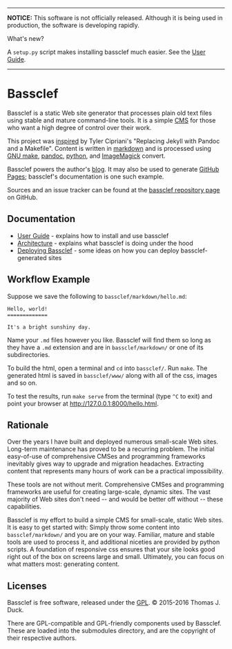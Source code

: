 
--------------------------------------------------------------------

<!-- image -->

**NOTICE:** This software is not officially released.  Although it is being used in production, the software is developing rapidly.

What's new?

A `setup.py` script makes installing bassclef much easier.  See the [User Guide].

<!-- break -->

--------------------------------------------------------------------

 
Bassclef
========

Bassclef is a static Web site generator that processes plain old text files using stable and mature command-line tools.  It is a simple [CMS] for those who want a high degree of control over their work.

This project was [inspired] by Tyler Cipriani's "Replacing Jekyll with Pandoc and a Makefile".  Content is written in [markdown] and is processed using [GNU make], [pandoc], [python], and [ImageMagick] convert.

Bassclef powers the author's [blog].  It may also be used to generate [GitHub Pages]; bassclef's documentation is one such example.

Sources and an issue tracker can be found at the [bassclef repository page] on GitHub.

[markdown]: https://daringfireball.net/projects/markdown/syntax 
[GNU make]: https://www.gnu.org/software/make/
[pandoc]: http://pandoc.org/
[python]: http://python.org/
[ImageMagick]: http://imagemagick.org/script/index.php
[CMS]: https://en.wikipedia.org/wiki/Content_management_system
[inspired]: https://tylercipriani.com/2014/05/13/replace-jekyll-with-pandoc-makefile.html
[blog]: http://tomduck.ca/
[GitHub Pages]: https://pages.github.com/
[bassclef repository page]: https://github.com/tomduck/bassclef/


Documentation
-------------

  * [User Guide] - explains how to install and use bassclef
  * [Architecture] - explains what bassclef is doing under the hood
  * [Deploying Bassclef] - some ideas on how you can deploy
    bassclef-generated sites

[About Bassclef]: https://tomduck.github.io/
[User Guide]: https://tomduck.github.io/bassclef-user-guide.html
[Architecture]: https://tomduck.github.io/bassclef-architecture.html
[Deploying Bassclef]: https://tomduck.github.io/deploying-bassclef.html


Workflow Example
----------------

Suppose we save the following to `bassclef/markdown/hello.md`:

~~~
Hello, world!
=============

It's a bright sunshiny day.
~~~

Name your `.md` files however you like.  Bassclef will find them so long as they have a `.md` extension and are in `bassclef/markdown/` or one of its subdirectories.

To build the html, open a terminal and `cd` into `bassclef/`.  Run `make`.  The generated html is saved in `bassclef/www/` along with all of the css, images and so on.

To test the results, run `make serve` from the terminal (type `^C` to exit) and point your browser at http://127.0.0.1:8000/hello.html.


Rationale
---------

Over the years I have built and deployed numerous small-scale Web sites.  Long-term maintenance has proved to be a recurring problem.  The initial easy-of-use of comprehensive CMSes and programming frameworks inevitably gives way to upgrade and migration headaches.  Extracting content that represents many hours of work can be a practical impossibility.

These tools are not without merit.  Comprehensive CMSes and programming frameworks are useful for creating large-scale, dynamic sites.  The vast majority of Web sites don't need -- and would be better off without -- these capabilities.

Bassclef is my effort to build a simple CMS for small-scale, static Web sites.  It is easy to get started with: Simply throw some content into `bassclef/markdown/` and you are on your way.  Familiar, mature and stable tools are used to process it, and additional niceties are provided by python scripts.  A foundation of responsive css ensures that your site looks good right out of the box on screens large and small.  Ultimately, you can focus on what matters most: generating content.


Licenses
--------

Bassclef is free software, released under the [GPL]. © 2015-2016 Thomas J. Duck.

There are GPL-compatible and GPL-friendly components used by Bassclef.  These are loaded into the submodules directory, and are the copyright of their respective authors.

[GPL]: https://www.gnu.org/copyleft/gpl.html
